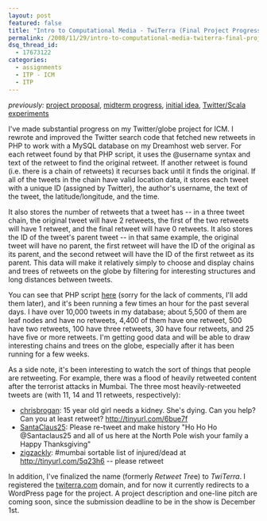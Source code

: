 ```yaml
---
layout: post
featured: false
title: "Intro to Computational Media - TwiTerra (Final Project Progress)"
permalink: /2008/11/29/intro-to-computational-media-twiterra-final-project-progress/
dsq_thread_id:
  - 17673122
categories:
  - assignments
  - ITP - ICM
  - ITP
---
```

*previously:* [project proposal][1], [midterm progress][2], [initial idea][3], [Twitter/Scala experiments][4] 

I've made substantial progress on my Twitter/globe project for ICM. I rewrote and improved the Twitter search code that fetched new retweets in PHP to work with a MySQL database on my Dreamhost web server. For each retweet found by that PHP script, it uses the @username syntax and text of the retweet to find the original retweet. If another retweet is found (i.e. there is a chain of retweets) it recurses back until it finds the original. If all of the tweets in the chain have valid location data, it stores each tweet with a unique ID (assigned by Twitter), the author's username, the text of the tweet, the latitude/longitude, and the time.

It also stores the number of retweets that a tweet has -- in a three tweet chain, the original tweet will have 2 retweets, the first of the two retweets will have 1 retweet, and the final retweet will have 0 retweets. It also stores the ID of the tweet's parent tweet -- in that same example, the original tweet will have no parent, the first retweet will have the ID of the original as its parent, and the second retweet will have the ID of the first retweet as its parent. This data will make it relatively simply to choose and display chains and trees of retweets on the globe by filtering for interesting structures and long distances between tweets.

You can see that PHP script [here][5] (sorry for the lack of comments, I'll add them later), and it's been running a few times an hour for the past several days. I have over 10,000 tweets in my database; about 5,500 of them are leaf nodes and have no retweets, 4,400 of them have one retweet, 500 have two retweets, 100 have three retweets, 30 have four retweets, and 25 have five or more retweets. I'm getting good data and will be able to draw interesting chains and trees on the globe, especially after it has been running for a few weeks.

As a side note, it's been interesting to watch the sort of things that people are retweeting. For example, there was a flood of heavily retweeted content after the terrorist attacks in Mumbai. The three most heavily-retweeted tweets are (with 11, 14 and 11 retweets, respectively):

 * [chrisbrogan][6]: 15 year old girl needs a kidney. She's dying. Can you help? Can you at least retweet? http://tinyurl.com/6bue7f
 * [SantaClaus25][7]: Please re-tweet and make history "Ho Ho Ho @Santaclaus25 and all of us here at the North Pole wish your family a Happy Thanksgiving" 
 * [zigzackly][8]: #mumbai sortable list of injured/dead at http://tinyurl.com/5q23h6 -- please retweet

In addition, I've finalized the name (formerly *Retweet Tre*e) to *TwiTerra*. I registered the [twiterra.com][9] domain, and for now it currently redirects to a WordPress page for the project. A project description and one-line pitch are coming soon, since the submission deadline to be in the show is December 1st.

 [1]: /2008/11/05/intro-to-computational-media-retweet-tree-final-project-proposal/
 [2]: /2008/10/23/intro-to-computational-media-midterm-part-2/
 [3]: /2008/10/15/intro-to-computational-media-midterm-part-1/
 [4]: /2008/10/09/intro-to-computational-media-hw5-2/
 [5]: /projects/fall08/icm/final/getNewRetweets.txt
 [6]: http://twitter.com/chrisbrogan/status/1021173086
 [7]: http://twitter.com/SantaClaus25/status/1026310893
 [8]: http://twitter.com/zigzackly/status/1026615643
 [9]: http://twiterra.com
